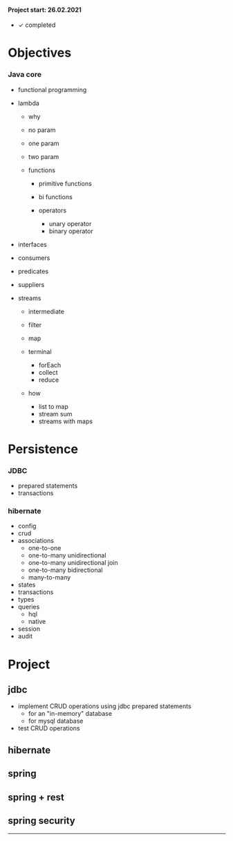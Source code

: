 #### Project start: 26.02.2021
- ✓ completed
# Objectives


### Java core
- functional programming

- lambda
  - why
  - no param
  - one param
  - two param

  - functions
      - primitive functions
      - bi functions

      - operators
          - unary operator
          - binary operator

- interfaces
- consumers
- predicates
- suppliers

- streams
    - intermediate
    - filter
    - map

    - terminal
        - forEach
        - collect
        - reduce

    - how
        - list to map
        - stream sum
        - streams with maps

# Persistence

### JDBC

- prepared statements
- transactions

### hibernate

- config
- crud
- associations
  - one-to-one
  - one-to-many unidirectional
  - one-to-many unidirectional join
  - one-to-many bidirectional
  - many-to-many
- states
- transactions
- types
- queries
  - hql
  - native
- session
- audit

# Project

## jdbc

- implement CRUD operations using jdbc prepared statements
  - for an "in-memory" database
  - for mysql database
- test CRUD operations

## hibernate

## spring

## spring + rest

## spring security

---
